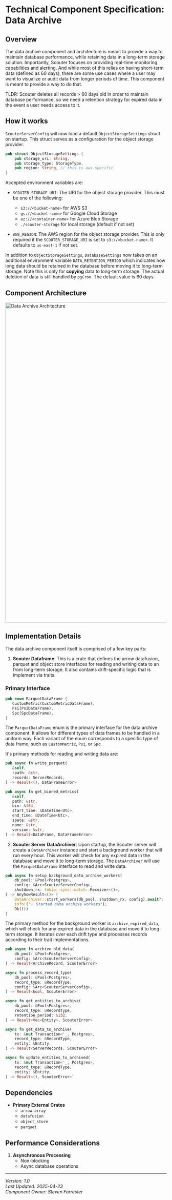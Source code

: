 # Technical Component Specification: Data Archive

## Overview
The data archive component and architecture is meant to provide a way to maintain database performance, while retaining data in a long-term storage solution.  Importantly, Scouter focuses on providing real-time monitoring capabilities and alerting. And while most of this relies on having short-term data (defined as 60 days), there are some use cases where a user may want to visualize or audit data from longer periods of time.  This component is meant to provide a way to do that.

TLDR: Scouter deletes all records > 60 days old in order to maintain database performance, so we need a retention strategy for expired data in the event a user needs access to it.


## How it works

`ScouterServerConfig` will now load a default `ObjectStorageSettings` struct on startup. This struct serves as a configuration for the object storage provider.

```rust
pub struct ObjectStorageSettings {
    pub storage_uri: String,
    pub storage_type: StorageType,
    pub region: String, // this is aws specific
}
```

Accepted environment variables are:
- `SCOUTER_STORAGE_URI`: The URI for the object storage provider. This must be one of the following:
  - `s3://<bucket-name>` for AWS S3
  - `gs://<bucket-name>` for Google Cloud Storage
  - `az://<container-name>` for Azure Blob Storage
  -  `./scouter-storage` for local storage (default if not set)
  
- `AWS_REGION`: The AWS region for the object storage provider. This is only required if the `SCOUTER_STORAGE_URI` is set to `s3://<bucket-name>`. It defaults to `us-east-1` if not set.

In addition to `ObjectStorageSettings`, `DatabaseSettings` now takes on an additional environment variable `DATA_RETENTION_PERIOD` which indicates how long data should be retained in the database before moving it to long-term storage. Note this is only for **copying** data to long-term storage. The actual deletion of data is still handled by `pgCron`. The default value is 60 days.

## Component Architecture

<img src="../assets/scouter-data-retention.png" alt="Data Archive Architecture" style="display: block; margin: 0 auto;" width="1000"/>

## Implementation Details

The data archive component itself is comprised of a few key parts:

1. **Scouter Dataframe**: This is a crate that defines the arrow datafusion, parquet and object store interfaces for reading and writing data to an from long-term storage. It also contains drift-specific logic that is implement via traits.

### Primary Interface

```rust
pub enum ParquetDataFrame {
   CustomMetric(CustomMetricDataFrame),
   Psi(PsiDataFrame),
   Spc(SpcDataFrame),
}
```

The `ParquetDataFrame` enum is the primary interface for the data archive component. It allows for different types of data frames to be handled in a uniform way. Each variant of the enum corresponds to a specific type of data frame, such as `CustomMetric`, `Psi`, or `Spc`.

It's primary methods for reading and writing data are:

```rust
pub async fn write_parquet(
   &self,
   rpath: &str,
   records: ServerRecords,
) -> Result<(), DataFrameError> 
```

```rust
pub async fn get_binned_metrics(
   &self,
   path: &str,
   bin: &f64,
   start_time: &DateTime<Utc>,
   end_time: &DateTime<Utc>,
   space: &str,
   name: &str,
   version: &str,
) -> Result<DataFrame, DataFrameError>
```

2. **Scouter Server DataArchiver**: Upon startup, the Scouter server will create a `DataArchiver` instance and start a background worker that will run every hour. This worker will check for any expired data in the database and move it to long-term storage. The `DataArchiver` will use the `ParquetDataFrame` interface to read and write data.

```rust
pub async fn setup_background_data_archive_workers(
    db_pool: &Pool<Postgres>,
    config: &Arc<ScouterServerConfig>,
    shutdown_rx: tokio::sync::watch::Receiver<()>,
) -> AnyhowResult<()> {
    DataArchiver::start_workers(db_pool, shutdown_rx, config).await?;
    info!("✅ Started data archive workers");
    Ok(())
}
```

The primary method for the background worker is `archive_expired_data`, which will check for any expired data in the database and move it to long-term storage. It iterates over each drift type and processes records according to their trait implementations.

```rust
pub async fn archive_old_data(
    db_pool: &Pool<Postgres>,
    config: &Arc<ScouterServerConfig>,
) -> Result<ArchiveRecord, ScouterError>
```

```rust
async fn process_record_type(
    db_pool: &Pool<Postgres>,
    record_type: &RecordType,
    config: &Arc<ScouterServerConfig>,
) -> Result<bool, ScouterError>
```

```rust
async fn get_entities_to_archive(
    db_pool: &Pool<Postgres>,
    record_type: &RecordType,
    retention_period: &i32,
) -> Result<Vec<Entity>, ScouterError>
```

```rust
async fn get_data_to_archive(
    tx: &mut Transaction<'_, Postgres>,
    record_type: &RecordType,
    entity: &Entity,
) -> Result<ServerRecords, ScouterError>
```


```rust
async fn update_entities_to_archived(
    tx: &mut Transaction<'_, Postgres>,
    record_type: &RecordType,
    entity: &Entity,
) -> Result<(), ScouterError>`
```

## Dependencies

- **Primary External Crates**
  - `arrow-array`
  - `datafusion`
  - `object_store`
  - `parquet`


## Performance Considerations

1. **Asynchronous Processing**
   - Non-blocking
   - Async database operations

---

*Version: 1.0*  
*Last Updated: 2025-04-23*  
*Component Owner: Steven Forrester*
